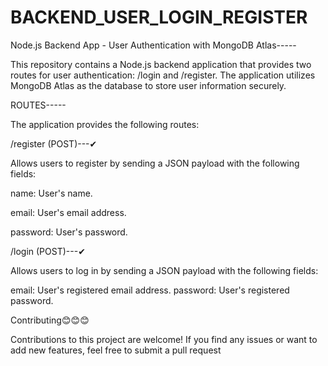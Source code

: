 # BACKEND_USER_LOGIN_REGISTER

Node.js Backend App - User Authentication with MongoDB Atlas-----

This repository contains a Node.js backend application that provides two routes for user authentication: /login and /register. The application utilizes MongoDB Atlas as the database to store user information securely.

ROUTES-----


The application provides the following routes:

/register (POST)---✔

Allows users to register by sending a JSON payload with the following fields:

name: User's name.

email: User's email address.

password: User's password.


/login (POST)---✔

Allows users to log in by sending a JSON payload with the following fields:

email: User's registered email address.
password: User's registered password.



Contributing😊😊😊


Contributions to this project are welcome! If you find any issues or want to add new features, feel free to submit a pull request
